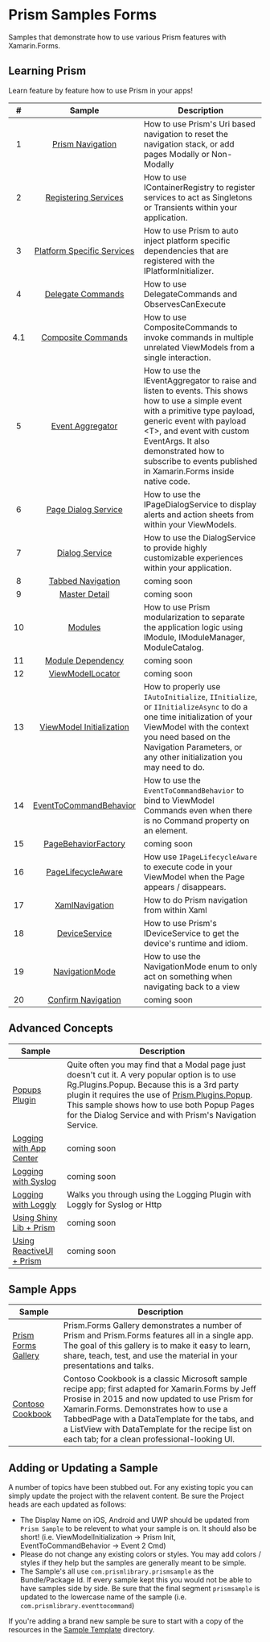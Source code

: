 # Prism Samples Forms

Samples that demonstrate how to use various Prism features with Xamarin.Forms.

## Learning Prism

Learn feature by feature how to use Prism in your apps!

| # | Sample | Description |
|:-:|:------:|-------------|
| 1 | [Prism Navigation][NavigationSample] | How to use Prism's Uri based navigation to reset the navigation stack, or add pages Modally or Non-Modally |
| 2 | [Registering Services][ServiceRegistrationSample] | How to use IContainerRegistry to register services to act as Singletons or Transients within your application. |
| 3 | [Platform Specific Services][PlatformSpecificServiceSample] | How to use Prism to auto inject platform specific dependencies that are registered with the IPlatformInitializer. |
| 4 | [Delegate Commands][DelegateCommandSample] | How to use DelegateCommands and ObservesCanExecute |
| 4.1 | [Composite Commands][CompositeCommandSample] | How to use CompositeCommands to invoke commands in multiple unrelated ViewModels from a single interaction. |
| 5 | [Event Aggregator][EventAggregatorSample] | How to use the IEventAggregator to raise and listen to events. This shows how to use a simple event with a primitive type payload, generic event with payload &lt;T&gt;, and event with custom EventArgs. It also demonstrated how to subscribe to events published in Xamarin.Forms inside native code. |
| 6 | [Page Dialog Service][PageDialogServiceSample] | How to use the IPageDialogService to display alerts and action sheets from within your ViewModels. |
| 7 | [Dialog Service][DialogServiceSample] | How to use the DialogService to provide highly customizable experiences within your application. |
| 8 | [Tabbed Navigation][8] | coming soon |
| 9 | [Master Detail][9] | coming soon |
| 10 | [Modules][ModulesSample] | How to use Prism modularization to separate the application logic using IModule, IModuleManager, ModuleCatalog. |
| 11 | [Module Dependency][ModuleDependencySample] | coming soon |
| 12 | [ViewModelLocator][ViewModelLocatorSample] | coming soon |
| 13 | [ViewModel Initialization][ViewModelInitailizationSample] | How to properly use `IAutoInitialize`, `IInitialize`, or `IInitializeAsync` to do a one time initialization of your ViewModel with the context you need based on the Navigation Parameters, or any other initialization you may need to do. |
| 14 | [EventToCommandBehavior][EventToCommandSample] | How to use the `EventToCommandBehavior` to bind to ViewModel Commands even when there is no Command property on an element. |
| 15 | [PageBehaviorFactory][PageBehaviorFactorySample] | coming soon |
| 16 | [PageLifecycleAware][PageLifecycleSample] | How use `IPageLifecycleAware` to execute code in your ViewModel when the Page appears / disappears. |
| 17 | [XamlNavigation][XamlNavigationSample] | How to do Prism navigation from within Xaml |
| 18 | [DeviceService][DeviceServiceSample] | How to use Prism's IDeviceService to get the device's runtime and idiom. |
| 19 | [NavigationMode][NavigationModeSample] | How to use the NavigationMode enum to only act on something when navigating back to a view |
| 20 | [Confirm Navigation][ConfirmNavigationSample] | coming soon |

## Advanced Concepts

| Sample | Description |
| ------ |-------------|
| [Popups Plugin][PopupsPluginSample] | Quite often you may find that a Modal page just doesn't cut it. A very popular option is to use Rg.Plugins.Popup. Because this is a 3rd party plugin it requires the use of [Prism.Plugins.Popup](https://popups.prismplugins.com). This sample shows how to use both Popup Pages for the Dialog Service and with Prism's Navigation Service. |
| [Logging with App Center][AppCenterLoggingSample] | coming soon |
| [Logging with Syslog][SyslogLoggingSample] | coming soon |
| [Logging with Loggly][LogglyLoggingSample] | Walks you through using the Logging Plugin with Loggly for Syslog or Http |
| [Using Shiny Lib + Prism][ShinyPrismSample] | coming soon |
| [Using ReactiveUI + Prism][ReactiveUISample] | coming soon |

## Sample Apps

| Sample | Description |
| ---------- |-------------|
| [Prism Forms Gallery][PrismFormsGallery] | Prism.Forms Gallery demonstrates a number of Prism and Prism.Forms features all in a single app. The goal of this gallery is to make it easy to learn, share, teach, test, and use the material in your presentations and talks. |
| [Contoso Cookbook][ContosoCookbook] | Contoso Cookbook is a classic Microsoft sample recipe app; first adapted for Xamarin.Forms by Jeff Prosise in 2015 and now updated to use Prism for Xamarin.Forms. Demonstrates how to use a TabbedPage with a DataTemplate for the tabs, and a ListView with DataTemplate for the recipe list on each tab; for a clean professional-looking UI. |

## Adding or Updating a Sample

A number of topics have been stubbed out. For any existing topic you can simply update the project with the relavent content. Be sure the Project heads are each updated as follows:

- The Display Name on iOS, Android and UWP should be updated from `Prism Sample` to be relevent to what your sample is on. It should also be short! (i.e. ViewModelInitialization -&gt; Prism Init, EventToCommandBehavior -&gt; Event 2 Cmd)
- Please do not change any existing colors or styles. You may add colors / styles if they help but the samples are generally meant to be simple.
- The Sample's all use `com.prismlibrary.prismsample` as the Bundle/Package Id. If every sample kept this you would not be able to have samples side by side. Be sure that the final segment `prismsample` is updated to the lowercase name of the sample (i.e. `com.prismlibrary.eventtocommand`)

If you're adding a brand new sample be sure to start with a copy of the resources in the [Sample Template](sample-template/) directory.

[NavigationSample]: 01-Navigation/
[ServiceRegistrationSample]: 02-ServiceRegistration/
[PlatformSpecificServiceSample]: 03-PlatformSpecificServices/
[DelegateCommandSample]: 04-Commands/
[CompositeCommandSample]: 04-CompositeCommands/
[EventAggregatorSample]: 05-EventAggregator/
[PageDialogServiceSample]: 06-PageDialogService/
[DialogServiceSample]: 07-DialogService/
[8]: 08-TabbedNavigation/
[9]: 09-MasterDetail/
[ModulesSample]: 10-Modules/
[ModuleDependencySample]: 11-ModuleDependency/
[ViewModelLocatorSample]: 12-ViewModelLocator/
[ViewModelInitailizationSample]: 13-ViewModelInitialization/
[EventToCommandSample]: 14-EventToCommandBehavior/
[PageBehaviorFactorySample]: 15-PageBehaviorFactory/
[PageLifecycleSample]: 16-PageLifecycleAware/
[XamlNavigationSample]: 17-XamlNavigation/
[DeviceServiceSample]: 18-DeviceService/
[NavigationModeSample]: 19-NavigationMode/
[ConfirmNavigationSample]: 20-ConfirmNavigation/

[PopupsPluginSample]: advanced-topics/PopupsPlugin/
[AppCenterLoggingSample]: advanced-topics/Logging-AppCenter/
[SyslogLoggingSample]: advanced-topics/Logging-Syslog/
[LogglyLoggingSample]: advanced-topics/Logging-Loggly/
[ShinyPrismSample]: advanced-topics/ShinyLib/
[ReactiveUISample]: advanced-topics/ReactiveUI/

[PrismFormsGallery]: sample-apps/PrismFormsGallery
[ContosoCookbook]: sample-apps/ContosoCookbook
